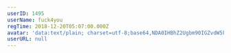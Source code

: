 ```yaml
---
userID: 1495
userName: fuck4you
regTime: 2018-12-20T05:07:00.000Z
avatar: 'data:text/plain; charset=utf-8;base64,NDA0IHBhZ2Ugbm90IGZvdW5kCg=='
userURL: null
---
```



